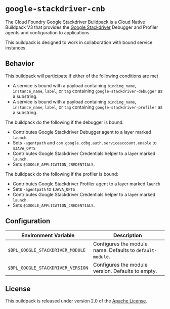 # `google-stackdriver-cnb`
The Cloud Foundry Google Stackdriver Buildpack is a Cloud Native Buildpack V3 that provides the [Google Stackdriver][g] Debugger and Profiler agents and configuration to applications.

This buildpack is designed to work in collaboration with bound service instances.

[g]: https://cloud.google.com/stackdriver/

## Behavior
This buildpack will participate if either of the following conditions are met

* A service is bound with a payload containing `binding_name`, `instance_name`, `label`, or `tag` containing `google-stackdriver-debugger` as a substring.
* A service is bound with a payload containing `binding_name`, `instance_name`, `label`, or `tag` containing `google-stackdriver-profiler` as a substring.

The buildpack do the following if the debugger is bound:

* Contributes Google Stackdriver Debugger agent to a layer marked `launch`
* Sets `-agentpath` and `com.google.cdbg.auth.serviceaccount.enable` to `$JAVA_OPTS`
* Contributes Google Stackdriver Credentials helper to a layer marked `launch`.
* Sets `$GOOGLE_APPLICATION_CREDENTIALS`.
  
The buildpack do the following if the profiler is bound:
* Contributes Google Stackdriver Profiler agent to a layer marked `launch`
* Sets `-agentpath` to `$JAVA_OPTS`
* Contributes Google Stackdriver Credentials helper to a layer marked `launch`.
* Sets `$GOOGLE_APPLICATION_CREDENTIALS`.

## Configuration 
| Environment Variable | Description
| -------------------- | -----------
| `$BPL_GOOGLE_STACKDRIVER_MODULE` | Configures the module name. Defaults to `default-module`.
| `$BPL_GOOGLE_STACKDRIVER_VERSION` | Configures the module version. Defaults to empty.

## License
This buildpack is released under version 2.0 of the [Apache License][a].

[a]: https://www.apache.org/licenses/LICENSE-2.0

